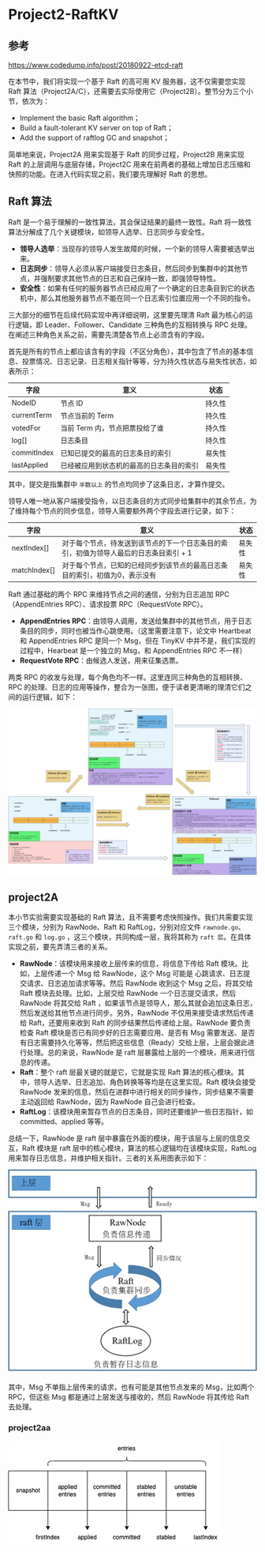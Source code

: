 # Project2-RaftKV

## 参考

https://www.codedump.info/post/20180922-etcd-raft





在本节中，我们将实现一个基于 Raft 的高可用 KV 服务器，这不仅需要您实现Raft 算法（Project2A/C），还需要去实际使用它（Project2B）。整节分为三个小节，依次为：

- Implement the basic Raft algorithm；
- Build a fault-tolerant KV server on top of Raft；
- Add the support of raftlog GC and snapshot；

简单地来说，Project2A 用来实现基于 Raft 的同步过程，Project2B 用来实现 Raft 的上层调用与底层存储，Project2C 用来在前两者的基础上增加日志压缩和快照的功能。在进入代码实现之前，我们要先理解好 Raft 的思想。

## Raft 算法



Raft 是一个易于理解的一致性算法，其会保证结果的最终一致性。Raft 将一致性算法分解成了几个关键模块，如领导人选举、日志同步与安全性。

- **领导人选举**：当现存的领导人发生故障的时候，一个新的领导人需要被选举出来。
- **日志同步**：领导人必须从客户端接受日志条目，然后同步到集群中的其他节点，并强制要求其他节点的日志和自己保持一致，即强领导特性。
- **安全性**：如果有任何的服务器节点已经应用了一个确定的日志条目到它的状态机中，那么其他服务器节点不能在同一个日志索引位置应用一个不同的指令。

三大部分的细节在后续代码实现中再详细说明，这里要先理清 Raft 最为核心的运行逻辑，即 Leader、Follower、Candidate 三种角色的互相转换与 RPC 处理。在阐述三种角色关系之前，需要先清楚各节点上必须含有的字段。

首先是所有的节点上都应该含有的字段（不区分角色），其中包含了节点的基本信息、投票情况、日志记录、日志相关指针等等，分为持久性状态与易失性状态，如表所示：

| 字段        | 意义                                     | 状态   |
| ----------- | ---------------------------------------- | ------ |
| NodeID      | 节点 ID                                  | 持久性 |
| currentTerm | 节点当前的 Term                          | 持久性 |
| votedFor    | 当前 Term 内，节点把票投给了谁           | 持久性 |
| log[]       | 日志条目                                 | 持久性 |
| commitIndex | 已知已提交的最高的日志条目的索引         | 易失性 |
| lastApplied | 已经被应用到状态机的最高的日志条目的索引 | 易失性 |

其中，提交是指集群中 `半数以上` 的节点均同步了这条日志，才算作提交。

领导人唯一地从客户端接受指令，以日志条目的方式同步给集群中的其余节点，为了维持每个节点的同步信息，领导人需要额外两个字段去进行记录，如下：

| 字段         | 意义                                                         | 状态   |
| ------------ | ------------------------------------------------------------ | ------ |
| nextIndex[]  | 对于每个节点，待发送到该节点的下一个日志条目的索引，初值为领导人最后的日志条目索引 + 1 | 易失性 |
| matchIndex[] | 对于每个节点，已知的已经同步到该节点的最高日志条目的索引，初值为0，表示没有 | 易失性 |

Raft 通过基础的两个 RPC 来维持节点之间的通信，分别为日志追加 RPC（AppendEntries RPC）、请求投票 RPC（RequestVote RPC）。

- **AppendEntries RPC**：由领导人调用，发送给集群中的其他节点，用于日志条目的同步，同时也被当作心跳使用。（这里需要注意下，论文中 Heartbeat 和 AppendEntries RPC 是同一个 Msg，但在 TinyKV 中并不是，我们实现的过程中，Hearbeat 是一个独立的 Msg，和 AppendEntries RPC 不一样）
- **RequestVote RPC**：由候选人发送，用来征集选票。

两类 RPC 的收发与处理，每个角色均不一样。这里连同三种角色的互相转换、RPC 的处理、日志的应用等操作，整合为一张图，便于读者更清晰的理清它们之间的运行逻辑，如下：

[![raft角色关系](https://raw.githubusercontent.com/liuxianloveqiqi/Xian-imagehost/main/image/202407142215562.png)](https://github.com/sakura-ysy/TinyKV-2022-doc/blob/main/doc/project2/raft角色关系.png)

## project2A

本小节实验需要实现基础的 Raft 算法，且不需要考虑快照操作。我们共需要实现三个模块，分别为 RawNode、Raft 和 RaftLog，分别对应文件 `rawnode.go`、`raft.go` 和 `log.go` ，这三个模块，共同构成一层，我将其称为 `raft 层`。在具体实现之前，要先弄清三者的关系。

- **RawNode**：该模块用来接收上层传来的信息，将信息下传给 Raft 模块。比如，上层传递一个 Msg 给 RawNode，这个 Msg 可能是 心跳请求、日志提交请求、日志追加请求等等。然后 RawNode 收到这个 Msg 之后，将其交给 Raft 模块去处理。比如，上层交给 RawNode 一个日志提交请求，然后 RawNode 将其交给 Raft ，如果该节点是领导人，那么其就会追加这条日志，然后发送给其他节点进行同步。另外，RawNode 不仅用来接受请求然后传递给 Raft，还要用来收到 Raft 的同步结果然后传递给上层。RawNode 要负责检查 Raft 模块是否已有同步好的日志需要应用、是否有 Msg 需要发送、是否有日志需要持久化等等，然后把这些信息（Ready）交给上层，上层会据此进行处理。总的来说，RawNode 是 raft 层暴露给上层的一个模块，用来进行信息的传递。
- **Raft**：整个 raft 层最关键的就是它，它就是实现 Raft 算法的核心模块。其中，领导人选举、日志追加、角色转换等等均是在这里实现。Raft 模块会接受 RawNode 发来的信息，然后在进群中进行相关的同步操作，同步结果不需要主动返回给 RawNode，因为 RawNode 自己会进行检查。
- **RaftLog**：该模块用来暂存节点的日志条目，同时还要维护一些日志指针，如 committed、applied 等等。

总结一下，RawNode 是 raft 层中暴露在外面的模块，用于该层与上层的信息交互，Raft 模块是 raft 层中的核心模块，算法的核心逻辑均在该模块实现，RaftLog 用来暂存日志信息，并维护相关指针。三者的关系用图表示如下：

[![图片1](https://raw.githubusercontent.com/liuxianloveqiqi/Xian-imagehost/main/image/202407142220131.png)](https://github.com/sakura-ysy/TinyKV-2022-doc/blob/main/doc/project2/图片1.png)

其中，Msg 不单指上层传来的请求，也有可能是其他节点发来的 Msg，比如两个 RPC，但这些 Msg 都是通过上层发送与接收的，然后 RawNode 将其传给 Raft 去处理。

### project2aa

![img](https://raw.githubusercontent.com/liuxianloveqiqi/Xian-imagehost/main/image/202407142230000.png)